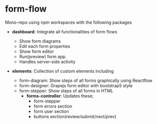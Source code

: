 # form-flow

Mono-repo using npm workspaces with the following packages

* **dashboard**: Integrate all functionalities of form flows
  * Show form diagrams
  * Edit each form properties
  * Show form editor
  * Run(preview) form app.
  * Handles server-side activity

* **elements**: Collection of custom elements including
  * form-diagram: Show steps of all forms graphically using Reactflow
  * form-designer: Grapejs form editor with bootstrap5 style
  * form-stepper: Show steps of all forms in HTML
    * **forms-controller**: Updates these; 
      * form-stepper
      * form errors section
      * form user section
      * buttons section(review/submit/next/prev)

